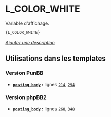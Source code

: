 # L_COLOR_WHITE


Variable d'affichage.

```html
{L_COLOR_WHITE}
```

[*Ajouter une description*](https://fa-tvars.appspot.com/var/L_COLOR_WHITE)

## Utilisations dans les templates

### Version PunBB
* __[`posting_body`](../tpl/var/punbb/posting_body.md#readme) :__ lignes [`214`](../tpl/src/punbb/posting_body.tpl#L214), [`294`](../tpl/src/punbb/posting_body.tpl#L294)

### Version phpBB2
* __[`posting_body`](../tpl/var/subsilver/posting_body.md#readme) :__ lignes [`268`](../tpl/src/subsilver/posting_body.tpl#L268), [`348`](../tpl/src/subsilver/posting_body.tpl#L348)